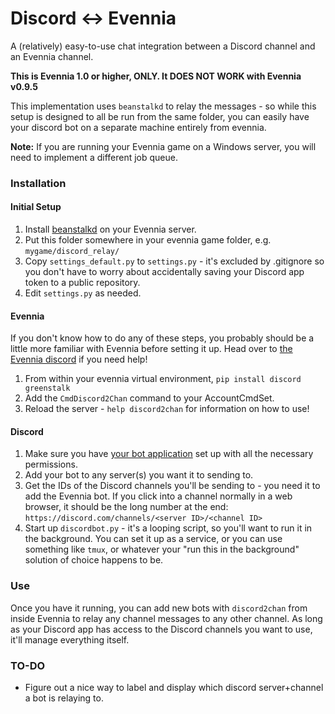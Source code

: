 # Discord <-> Evennia

A (relatively) easy-to-use chat integration between a Discord channel and an Evennia channel.

**This is Evennia 1.0 or higher, ONLY. It DOES NOT WORK with Evennia v0.9.5**

This implementation uses `beanstalkd` to relay the messages - so while this setup is designed to all be run from the same folder, you can easily have your discord bot on a separate machine entirely from evennia. 

**Note:** If you are running your Evennia game on a Windows server, you will need to implement a different job queue.

### Installation

#### Initial Setup

1. Install [beanstalkd](https://beanstalkd.github.io/download.html) on your Evennia server.
2. Put this folder somewhere in your evennia game folder, e.g. `mygame/discord_relay/`
3. Copy `settings_default.py` to `settings.py` - it's excluded by .gitignore so you don't have to worry about accidentally saving your Discord app token to a public repository.
4. Edit `settings.py` as needed.

#### Evennia
If you don't know how to do any of these steps, you probably should be a little more familiar with Evennia before setting it up. Head over to [the Evennia discord](https://discord.gg/AJJpcRUhtF) if you need help!

1. From within your evennia virtual environment, `pip install discord greenstalk`
2. Add the `CmdDiscord2Chan` command to your AccountCmdSet.
3. Reload the server - `help discord2chan` for information on how to use!

#### Discord

1. Make sure you have [your bot application](https://discord.com/developers/applications) set up with all the necessary permissions.
2. Add your bot to any server(s) you want it to sending to.
3. Get the IDs of the Discord channels you'll be sending to - you need it to add the Evennia bot. If you click into a channel normally in a web browser, it should be the long number at the end: `https://discord.com/channels/<server ID>/<channel ID>`
4. Start up `discordbot.py` - it's a looping script, so you'll want to run it in the background. You can set it up as a service, or you can use something like `tmux`, or whatever your "run this in the background" solution of choice happens to be.

### Use

Once you have it running, you can add new bots with `discord2chan` from inside Evennia to relay any channel messages to any other channel. As long as your Discord app has access to the Discord channels you want to use, it'll manage everything itself.

### TO-DO

- Figure out a nice way to label and display which discord server+channel a bot is relaying to.

